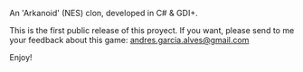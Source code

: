 An 'Arkanoid' (NES) clon, developed in C# & GDI+. 

This is the first public release of this proyect. 
If you want, please send to me your feedback about this game: andres.garcia.alves@gmail.com

Enjoy!
